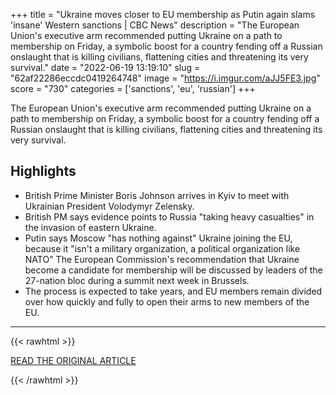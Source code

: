 +++
title = "Ukraine moves closer to EU membership as Putin again slams 'insane' Western sanctions | CBC News"
description = "The European Union's executive arm recommended putting Ukraine on a path to membership on Friday, a symbolic boost for a country fending off a Russian onslaught that is killing civilians, flattening cities and threatening its very survival."
date = "2022-06-19 13:19:10"
slug = "62af22286eccdc0419264748"
image = "https://i.imgur.com/aJJ5FE3.jpg"
score = "730"
categories = ['sanctions', 'eu', 'russian']
+++

The European Union's executive arm recommended putting Ukraine on a path to membership on Friday, a symbolic boost for a country fending off a Russian onslaught that is killing civilians, flattening cities and threatening its very survival.

## Highlights

- British Prime Minister Boris Johnson arrives in Kyiv to meet with Ukrainian President Volodymyr Zelensky.
- British PM says evidence points to Russia "taking heavy casualties" in the invasion of eastern Ukraine.
- Putin says Moscow "has nothing against" Ukraine joining the EU, because it "isn't a military organization, a political organization like NATO" The European Commission's recommendation that Ukraine become a candidate for membership will be discussed by leaders of the 27-nation bloc during a summit next week in Brussels.
- The process is expected to take years, and EU members remain divided over how quickly and fully to open their arms to new members of the EU.

---

{{< rawhtml >}}
  <p class="article-category">
    <a target="_blank" href="https://www.cbc.ca/news/world/european-union-commission-ukraine-membership-1.6491999">READ THE ORIGINAL ARTICLE</a>
  </p>
{{< /rawhtml >}}
